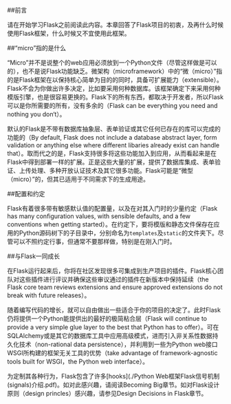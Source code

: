 ##前言

请在开始学习Flask之前阅读此内容。本章回答了Flask项目的初衷，及再什么时候使用Flask框架，什么时候又不宜使用此框架。

##“micro”指的是什么

“Micro”并不是说整个的web应用必须放到一个Python文件（尽管这样做是可以的），也不是说Flask功能缺乏。微架构（microframework）中的“微（micro）”指的是Flask框架在以保持核心简单为目的的同时，具备可扩展能力（extensible）。Flask不会为你做出许多决定，比如要采用何种数据库。该框架确定下来采用何种模版引擎，也是很容易更换的。Flask下的所有东西，都取决于开发者，所以Flask可以是你所需要的所有，没有多余的（Flask can be everything you need and nothing you don‘t）。

默认的Flask是不带有数据库抽象层、表单验证或其它任何已存在的库可以完成的功能的（By default, Flask does not include a database abstract layer, form validation or anything else where different libaries already exist can handle that）。取而代之的是，Flask支持很多将这些功能加入到应用，从而看起来是在Flask中得到部署一样的扩展。正是这些大量的扩展，提供了数据库集成、表单验证、上传处理、多种开放认证技术及其它很多功能。Flask可能是“微型（micro）”的，但其已适用于不同需求下的生成用途。

##配置和约定

Flask有着很多带有敏感默认值的配置量，以及在对其入门时的少量约定（Flask has many configuration values, with sensible defaults, and a few conventions when getting started）。在约定下，要将模版和静态文件保存在应用的Python源码树下的子目录中，分别命名为`templates`及`static`的文件夹下。尽管可以不照约定行事，但通常不要那样做，特别是在刚入门时。

##与Flask一同成长

在Flask运行起来后，你将在社区发现很多可集成到生产项目的插件。Flask核心团队对这些插件进行评议并确保这些审议通过的插件在新版本中保持延续（the Flask core team reviews extensions and ensure approved extensions do not break with future releases）。

随着编写代码的增长，就可以自由做出一些适合于你的项目的决定了。此时Flask仍将提供一个Python能提供出的最好的极简粘合层（Flask will continue to provide a very simple glue layer to the best that Python has to offer）。可在SQLAlchemy或是其它的数据库工具中应用高级模式，进而引入非关系性数据持久化技术（non-rational data persistence），并利用到一些为Python web接口WSGI所构建的框架无关工具的优势（take advantage of framework-agnostic tools built for WSGI，the Python web interface）。

为定制其各种行为，Flask包含了许多[hooks](./Python Web框架Flask信号机制(signals)介绍.pdf)。如对此感兴趣，请阅读Becoming Big章节。如对Flask设计原则（design princles）感兴趣，请参见Design Decisions in Flask章节。
